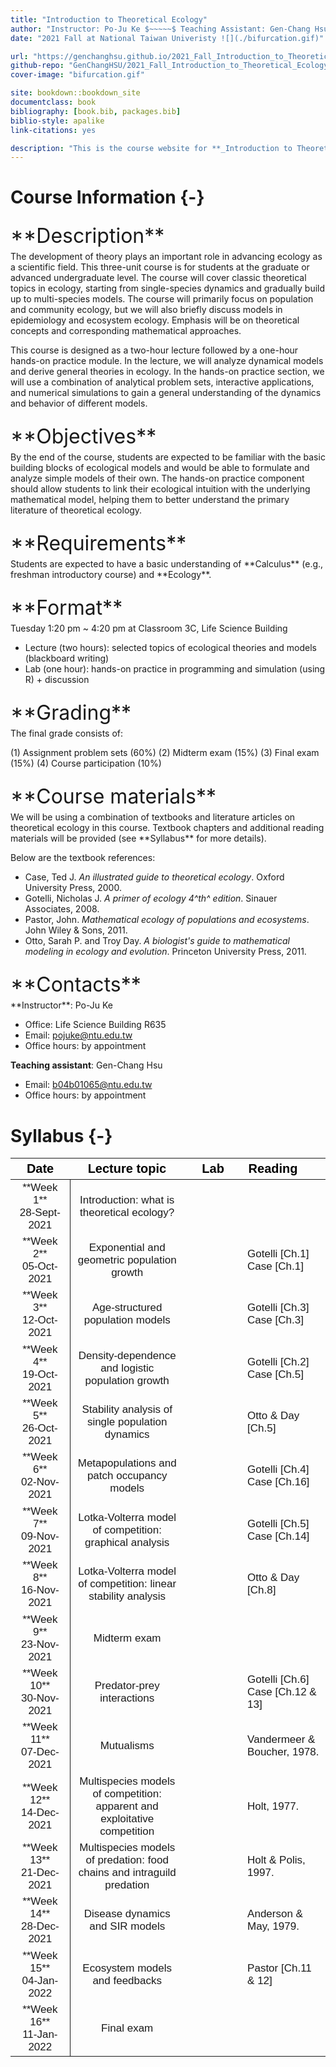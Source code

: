 ```yaml
--- 
title: "Introduction to Theoretical Ecology"
author: "Instructor: Po-Ju Ke $~~~~~$ Teaching Assistant: Gen-Chang Hsu"
date: "2021 Fall at National Taiwan Univeristy ![](./bifurcation.gif)"

url: "https://genchanghsu.github.io/2021_Fall_Introduction_to_Theoretical_Ecology/"
github-repo: "GenChangHSU/2021_Fall_Introduction_to_Theoretical_Ecology"
cover-image: "bifurcation.gif"

site: bookdown::bookdown_site
documentclass: book
bibliography: [book.bib, packages.bib]
biblio-style: apalike
link-citations: yes

description: "This is the course website for **_Introduction to Theoretical Ecology_** 2021 Fall at National Taiwan University."
---
```




# Course Information {-}

<p style = "font-size: 24pt; margin-bottom: 5px; margin-top: 25px"> **Description** </p> The development of theory plays an important role in advancing ecology as a scientific field. This three-unit course is for students at the graduate or advanced undergraduate level. The course will cover classic theoretical topics in ecology, starting from single-species dynamics and gradually build up to multi-species models. The course will primarily focus on population and community ecology, but we will also briefly discuss models in epidemiology and ecosystem ecology. Emphasis will be on theoretical concepts and corresponding mathematical approaches.

This course is designed as a two-hour lecture followed by a one-hour hands-on practice module. In the lecture, we will analyze dynamical models and derive general theories in ecology. In the hands-on practice section, we will use a combination of analytical problem sets, interactive applications, and numerical simulations to gain a general understanding of the dynamics and behavior of different models. 

<p style = "font-size: 24pt; margin-bottom: 5px; margin-top: 25px"> **Objectives** </p>
By the end of the course, students are expected to be familiar with the basic building blocks of ecological models and would be able to formulate and analyze simple models of their own. The hands-on practice component should allow students to link their ecological intuition with the underlying mathematical model, helping them to better understand the primary literature of theoretical ecology. 

<p style = "font-size: 24pt; margin-bottom: 5px; margin-top: 25px"> **Requirements** </p>
Students are expected to have a basic understanding of **Calculus** (e.g., freshman introductory course) and **Ecology**.

<p style = "font-size: 24pt; margin-bottom: 5px; margin-top: 25px"> **Format** </p>
Tuesday 1:20 pm ~ 4:20 pm at Classroom 3C, Life Science Building

- Lecture (two hours): selected topics of ecological theories and models (blackboard writing) 
- Lab (one hour): hands-on practice in programming and simulation (using R) + discussion

<p style = "font-size: 24pt; margin-bottom: 5px; margin-top: 25px"> **Grading** </p>
The final grade consists of:

(1) Assignment problem sets (60%)
(2) Midterm exam (15%)
(3) Final exam (15%)
(4) Course participation (10%)

<p style = "font-size: 24pt; margin-bottom: 5px; margin-top: 25px"> **Course materials** </p>
We will be using a combination of textbooks and literature articles on theoretical ecology in this course. Textbook chapters and additional reading materials will be provided (see **Syllabus** for more details).

Below are the textbook references:

- Case, Ted J. *An illustrated guide to theoretical ecology*. Oxford University Press, 2000.
- Gotelli, Nicholas J. *A primer of ecology 4^th^ edition*. Sinauer Associates, 2008.
- Pastor, John. *Mathematical ecology of populations and ecosystems*. John Wiley & Sons, 2011.
- Otto, Sarah P. and Troy Day. *A biologist's guide to mathematical modeling in ecology and evolution*. Princeton University Press, 2011.

<p style = "font-size: 24pt; margin-bottom: 5px; margin-top: 25px"> **Contacts** </p>
**Instructor**: Po-Ju Ke

- Office: Life Science Building R635
- Email: pojuke@ntu.edu.tw
- Office hours: by appointment

**Teaching assistant**: Gen-Chang Hsu

- Email: b04b01065@ntu.edu.tw
- Office hours: by appointment


# Syllabus {-}

<table class=" lightable-paper table table-bordered" style="font-size: 17px; font-family: Arial; margin-left: auto; margin-right: auto; margin-left: auto; margin-right: auto;">
 <thead>
  <tr>
   <th style="text-align:center;font-weight: bold;color: black !important;font-size: 20px;"> Date </th>
   <th style="text-align:center;font-weight: bold;color: black !important;font-size: 20px;"> Lecture topic </th>
   <th style="text-align:center;font-weight: bold;color: black !important;font-size: 20px;"> Lab </th>
   <th style="text-align:left;font-weight: bold;color: black !important;font-size: 20px;"> Reading </th>
  </tr>
 </thead>
<tbody>
  <tr>
   <td style="text-align:center;width: 10em; border-right:1px solid;"> **Week 1** <span style="vertical-align:-30%"> </span>
           <br> 28-Sept-2021 </td>
   <td style="text-align:center;width: 20em; "> Introduction: what is theoretical ecology? </td>
   <td style="text-align:center;width: 14em; ">  </td>
   <td style="text-align:left;width: 13em; ">  </td>
  </tr>
  <tr>
   <td style="text-align:center;width: 10em; border-right:1px solid;"> **Week 2** <span style="vertical-align:-30%"> </span>
           <br> 05-Oct-2021 </td>
   <td style="text-align:center;width: 20em; "> Exponential and geometric population growth </td>
   <td style="text-align:center;width: 14em; ">  </td>
   <td style="text-align:left;width: 13em; "> Gotelli [Ch.1] <br> Case [Ch.1] </td>
  </tr>
  <tr>
   <td style="text-align:center;width: 10em; border-right:1px solid;"> **Week 3** <span style="vertical-align:-30%"> </span>
           <br> 12-Oct-2021 </td>
   <td style="text-align:center;width: 20em; "> Age-structured population models </td>
   <td style="text-align:center;width: 14em; ">  </td>
   <td style="text-align:left;width: 13em; "> Gotelli [Ch.3] <br> Case [Ch.3] </td>
  </tr>
  <tr>
   <td style="text-align:center;width: 10em; border-right:1px solid;"> **Week 4** <span style="vertical-align:-30%"> </span>
           <br> 19-Oct-2021 </td>
   <td style="text-align:center;width: 20em; "> Density-dependence and logistic population growth </td>
   <td style="text-align:center;width: 14em; ">  </td>
   <td style="text-align:left;width: 13em; "> Gotelli [Ch.2] <br> Case [Ch.5] </td>
  </tr>
  <tr>
   <td style="text-align:center;width: 10em; border-right:1px solid;"> **Week 5** <span style="vertical-align:-30%"> </span>
           <br> 26-Oct-2021 </td>
   <td style="text-align:center;width: 20em; "> Stability analysis of single population dynamics </td>
   <td style="text-align:center;width: 14em; ">  </td>
   <td style="text-align:left;width: 13em; "> Otto &amp; Day [Ch.5] </td>
  </tr>
  <tr>
   <td style="text-align:center;width: 10em; border-right:1px solid;"> **Week 6** <span style="vertical-align:-30%"> </span>
           <br> 02-Nov-2021 </td>
   <td style="text-align:center;width: 20em; "> Metapopulations and patch occupancy models </td>
   <td style="text-align:center;width: 14em; ">  </td>
   <td style="text-align:left;width: 13em; "> Gotelli [Ch.4] <br> Case [Ch.16] </td>
  </tr>
  <tr>
   <td style="text-align:center;width: 10em; border-right:1px solid;"> **Week 7** <span style="vertical-align:-30%"> </span>
           <br> 09-Nov-2021 </td>
   <td style="text-align:center;width: 20em; "> Lotka-Volterra model of competition: graphical analysis </td>
   <td style="text-align:center;width: 14em; ">  </td>
   <td style="text-align:left;width: 13em; "> Gotelli [Ch.5] <br> Case [Ch.14] </td>
  </tr>
  <tr>
   <td style="text-align:center;width: 10em; border-right:1px solid;"> **Week 8** <span style="vertical-align:-30%"> </span>
           <br> 16-Nov-2021 </td>
   <td style="text-align:center;width: 20em; "> Lotka-Volterra model of competition: linear stability analysis </td>
   <td style="text-align:center;width: 14em; ">  </td>
   <td style="text-align:left;width: 13em; "> Otto &amp; Day [Ch.8] </td>
  </tr>
  <tr>
   <td style="text-align:center;width: 10em; border-right:1px solid;"> **Week 9** <span style="vertical-align:-30%"> </span>
           <br> 23-Nov-2021 </td>
   <td style="text-align:center;width: 20em; "> Midterm exam </td>
   <td style="text-align:center;width: 14em; ">  </td>
   <td style="text-align:left;width: 13em; ">  </td>
  </tr>
  <tr>
   <td style="text-align:center;width: 10em; border-right:1px solid;"> **Week 10** <span style="vertical-align:-30%"> </span>
           <br> 30-Nov-2021 </td>
   <td style="text-align:center;width: 20em; "> Predator-prey interactions </td>
   <td style="text-align:center;width: 14em; ">  </td>
   <td style="text-align:left;width: 13em; "> Gotelli [Ch.6] <br> Case [Ch.12 &amp; 13] </td>
  </tr>
  <tr>
   <td style="text-align:center;width: 10em; border-right:1px solid;"> **Week 11** <span style="vertical-align:-30%"> </span>
           <br> 07-Dec-2021 </td>
   <td style="text-align:center;width: 20em; "> Mutualisms </td>
   <td style="text-align:center;width: 14em; ">  </td>
   <td style="text-align:left;width: 13em; "> Vandermeer &amp; Boucher, 1978. </td>
  </tr>
  <tr>
   <td style="text-align:center;width: 10em; border-right:1px solid;"> **Week 12** <span style="vertical-align:-30%"> </span>
           <br> 14-Dec-2021 </td>
   <td style="text-align:center;width: 20em; "> Multispecies models of competition: apparent and exploitative competition </td>
   <td style="text-align:center;width: 14em; ">  </td>
   <td style="text-align:left;width: 13em; "> Holt, 1977. </td>
  </tr>
  <tr>
   <td style="text-align:center;width: 10em; border-right:1px solid;"> **Week 13** <span style="vertical-align:-30%"> </span>
           <br> 21-Dec-2021 </td>
   <td style="text-align:center;width: 20em; "> Multispecies models of predation: food chains and intraguild predation </td>
   <td style="text-align:center;width: 14em; ">  </td>
   <td style="text-align:left;width: 13em; "> Holt &amp; Polis, 1997. </td>
  </tr>
  <tr>
   <td style="text-align:center;width: 10em; border-right:1px solid;"> **Week 14** <span style="vertical-align:-30%"> </span>
           <br> 28-Dec-2021 </td>
   <td style="text-align:center;width: 20em; "> Disease dynamics and SIR models </td>
   <td style="text-align:center;width: 14em; ">  </td>
   <td style="text-align:left;width: 13em; "> Anderson &amp; May, 1979. </td>
  </tr>
  <tr>
   <td style="text-align:center;width: 10em; border-right:1px solid;"> **Week 15** <span style="vertical-align:-30%"> </span>
           <br> 04-Jan-2022 </td>
   <td style="text-align:center;width: 20em; "> Ecosystem models and feedbacks </td>
   <td style="text-align:center;width: 14em; ">  </td>
   <td style="text-align:left;width: 13em; "> Pastor [Ch.11 &amp; 12] </td>
  </tr>
  <tr>
   <td style="text-align:center;width: 10em; border-right:1px solid;"> **Week 16** <span style="vertical-align:-30%"> </span>
           <br> 11-Jan-2022 </td>
   <td style="text-align:center;width: 20em; "> Final exam </td>
   <td style="text-align:center;width: 14em; ">  </td>
   <td style="text-align:left;width: 13em; ">  </td>
  </tr>
</tbody>
</table>


